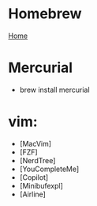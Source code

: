 # Homebrew
  [Home](http://mxcl.github.com/homebrew/)
# Mercurial
* brew install mercurial
# vim:
* [MacVim]
* [FZF]
* [NerdTree]
* [YouCompleteMe]
* [Copilot]
* [Minibufexpl]
* [Airline]
